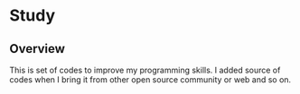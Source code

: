 Study
=====

Overview
--------

This is set of codes to improve my programming skills.
I added source of codes when I bring it from other open source community or web and so on.
